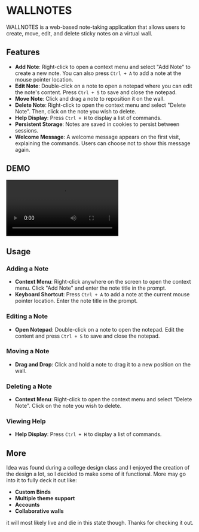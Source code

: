 # WALLNOTES

WALLNOTES is a web-based note-taking application that allows users to create, move, edit, and delete sticky notes on a virtual wall. 

## Features

- **Add Note**: Right-click to open a context menu and select "Add Note" to create a new note. You can also press `Ctrl + A` to add a note at the mouse pointer location.
- **Edit Note**: Double-click on a note to open a notepad where you can edit the note's content. Press `Ctrl + S` to save and close the notepad.
- **Move Note**: Click and drag a note to reposition it on the wall.
- **Delete Note**: Right-click to open the context menu and select "Delete Note". Then, click on the note you wish to delete.
- **Help Display**: Press `Ctrl + H` to display a list of commands.
- **Persistent Storage**: Notes are saved in cookies to persist between sessions.
- **Welcome Message**: A welcome message appears on the first visit, explaining the commands. Users can choose not to show this message again.

## DEMO

<video controls src="https://github.com/mizucodes/wallnotes/blob/main/wallnotes_demo.mp4" title="Title"></video>

## Usage

### Adding a Note
- **Context Menu**: Right-click anywhere on the screen to open the context menu. Click "Add Note" and enter the note title in the prompt.
- **Keyboard Shortcut**: Press `Ctrl + A` to add a note at the current mouse pointer location. Enter the note title in the prompt.

### Editing a Note
- **Open Notepad**: Double-click on a note to open the notepad. Edit the content and press `Ctrl + S` to save and close the notepad.

### Moving a Note
- **Drag and Drop**: Click and hold a note to drag it to a new position on the wall.

### Deleting a Note
- **Context Menu**: Right-click to open the context menu and select "Delete Note". Click on the note you wish to delete.

### Viewing Help
- **Help Display**: Press `Ctrl + H` to display a list of commands.

## More

Idea was found during a college design class and I enjoyed the creation of the design a lot, so I decided to make some of it functional. More 
may go into it to fully deck it out like: 
- **Custom Binds**
- **Multiple theme support**
- **Accounts**
- **Collaborative walls**

it will most likely live and die in this state though. Thanks for checking it out.